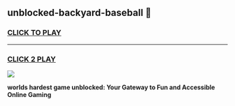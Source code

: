 
## unblocked-backyard-baseball 👋
<h3>
<a href="https://premium.freeplayer.one?title=unblocked-backyard-baseball&ref=14F">CLICK TO PLAY</a></h3>
<hr>

<h3>
<a href="https://premium.freeplayer.one?title=unblocked-backyard-baseball&ref=14F">CLICK 2 PLAY</a>
  
</h3>

<a href="https://premium.freeplayer.one?title=unblocked-backyard-baseball&ref=12F/"><img src="https://clearcache.store/games.png"></a>


**worlds hardest game unblocked: Your Gateway to Fun and Accessible Online Gaming**
